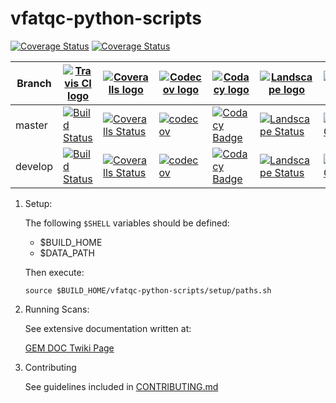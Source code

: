 # vfatqc-python-scripts
[![Coverage Status](https://coveralls.io/repos/github/jsturdy/vfatqc-python-scripts/badge.svg?branch=master)](https://coveralls.io/github/jsturdy/vfatqc-python-scripts?branch=master)
[![Coverage Status](https://coveralls.io/repos/github/jsturdy/vfatqc-python-scripts/badge.svg?branch=develop)](https://coveralls.io/github/jsturdy/vfatqc-python-scripts?branch=develop)

Branch|[![Travis CI logo](travisci-svg)](https://travis-ci.org)|[![Coveralls logo](coveralls-svg)](https://www.coveralls.io)|[![Codecov logo](codecov-svg)](https://www.codecov.io)|[![Codacy logo](codacy-svg)](https://www.codacy.com)|[![Landscape logo](landscapeio-svg)](https://www.landscape.io)|[![CodeClimate logo](codeclimate-svg)](https://www.codeclimate.com)
---|---|---|---|---|---|---
master|[![Build Status](https://travis-ci.org/jsturdy/vfatqc-python-scripts.svg?branch=master)](https://travis-ci.org/travis-ci.org/jsturdy/vfatqc-python-scripts)|[![Coveralls Status](https://coveralls.io/repos/github/jsturdy/vfatqc-python-scripts/badge.svg?branch=master)](https://coveralls.io/github/jsturdy/vfatqc-python-scripts?branch=master)|[![codecov](https://codecov.io/gh/jsturdy/vfatqc-python-scripts/branch/master/graph/badge.svg)](https://codecov.io/gh/jsturdy/vfatqc-python-scripts)|[![Codacy Badge](https://api.codacy.com/project/badge/Grade/00f0de54bcc94812b553ebeab74e9320)](https://www.codacy.com/app/jsturdy/vfatqc-python-scripts?utm_source=github.com&amp;utm_medium=referral&amp;utm_content=jsturdy/vfatqc-python-scripts&amp;utm_campaign=Badge_Grade)|[![Landscape Status](https://landscape.io/github/jsturdy/vfatqc-python-scripts/master/landscape.svg)](https://landscape.io/github/jsturdy/vfatqc-python-scripts/master)|[![Code Climate](https://codeclimate.com/github/jsturdy/vfatqc-python-scripts/badges/gpa.svg)](https://codeclimate.com/github/jsturdy/vfatqc-python-scripts)
develop|[![Build Status](https://travis-ci.org/jsturdy/vfatqc-python-scripts.svg?branch=develop)](https://travis-ci.org/travis-ci.org/jsturdy/vfatqc-python-scripts)|[![Coveralls Status](https://coveralls.io/repos/github/jsturdy/vfatqc-python-scripts/badge.svg?branch=develop)](https://coveralls.io/github/jsturdy/vfatqc-python-scripts?branch=develop)|[![codecov](https://codecov.io/gh/jsturdy/vfatqc-python-scripts/branch/develop/graph/badge.svg)](https://codecov.io/gh/jsturdy/vfatqc-python-scripts)|[![Codacy Badge](https://api.codacy.com/project/badge/Grade/00f0de54bcc94812b553ebeab74e9320)](https://www.codacy.com/app/jsturdy/vfatqc-python-scripts?utm_source=github.com&amp;utm_medium=referral&amp;utm_content=jsturdy/vfatqc-python-scripts&amp;utm_campaign=Badge_Grade)|[![Landscape Status](https://landscape.io/github/jsturdy/vfatqc-python-scripts/develop/landscape.svg)](https://landscape.io/github/jsturdy/vfatqc-python-scripts/develop)|[![Code Climate](https://codeclimate.com/github/jsturdy/vfatqc-python-scripts/badges/issue_count.svg)](https://codeclimate.com/github/jsturdy/vfatqc-python-scripts)


1. Setup:

    The following `$SHELL` variables should be defined:

    - $BUILD_HOME
    - $DATA_PATH

    Then execute:

    `source $BUILD_HOME/vfatqc-python-scripts/setup/paths.sh`

2. Running Scans:

    See extensive documentation written at:

    [GEM DOC Twiki Page](https://twiki.cern.ch/twiki/bin/viewauth/CMS/GEMDOCDoc#How_to_Run_Scans)

3. Contributing

    See guidelines included in [CONTRIBUTING.md](https://github.com/cms-gem-daq-project/vfatqc-python-scripts/blob/master/.github/CONTRIBUTING.md)

[travisci-svg]: https://cdn.svgporn.com/logos/travis-ci.svg
[coveralls-svg]: https://cdn.svgporn.com/logos/coveralls.svg
[codecov-svg]: https://cdn.svgporn.com/logos/codecov.svg
[codacy-svg]: https://cdn.svgporn.com/logos/
[landscapeio-svg]: https://cdn.svgporn.com/logos/
[codeclimate-svg]: https://cdn.svgporn.com/logos/codeclimate.svg
